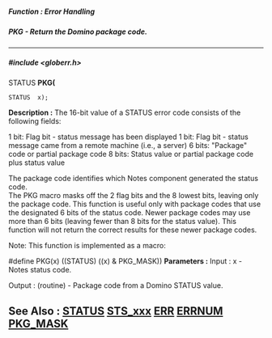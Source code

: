 ##### Function : Error Handling
##### PKG - Return the Domino package code.
---
##### #include <globerr.h>
STATUS **PKG(**

	STATUS  x);
**Description :**
The 16-bit value of a STATUS error code consists of the following fields:

1 bit: Flag bit - status message has been displayed
1 bit: Flag bit - status message came from a remote machine (i.e., a server)
6 bits: "Package" code or partial package code
8 bits: Status value or partial package code plus status value

The package code identifies which Notes component generated the status code.  
The PKG macro masks off the 2 flag bits and the 8 lowest bits, leaving only the 
package code.  This function is useful only with package codes that use the 
designated 6 bits of the status code.  Newer package codes may use more than 6 
bits (leaving fewer than 8 bits for the status value).  This function will not 
return the correct results for these newer package codes.

Note: This function is implemented as a macro:

#define PKG(x) ((STATUS) ((x) & PKG_MASK))
**Parameters :**
Input :
x  -  Notes status code.

Output :
(routine)  -  Package code from a Domino STATUS value.


**See Also :**
[STATUS](D:/md_files/STATUS.md)
[STS_xxx](D:/md_files/STS_xxx.md)
[ERR](D:/md_files/ERR.md)
[ERRNUM](D:/md_files/ERRNUM.md)
[PKG_MASK](D:/md_files/PKG_MASK.md)
---
